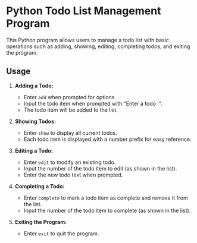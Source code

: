 # Python Todo List Management Program

This Python program allows users to manage a todo list with basic operations such as adding, showing, editing, completing todos, and exiting the program.

## Usage

1. **Adding a Todo:**

   - Enter `add` when prompted for options.
   - Input the todo item when prompted with "Enter a todo :".
   - The todo item will be added to the list.

2. **Showing Todos:**

   - Enter `show` to display all current todos.
   - Each todo item is displayed with a number prefix for easy reference.

3. **Editing a Todo:**

   - Enter `edit` to modify an existing todo.
   - Input the number of the todo item to edit (as shown in the list).
   - Enter the new todo text when prompted.

4. **Completing a Todo:**

   - Enter `complete` to mark a todo item as complete and remove it from the list.
   - Input the number of the todo item to complete (as shown in the list).

5. **Exiting the Program:**
   - Enter `exit` to quit the program.

